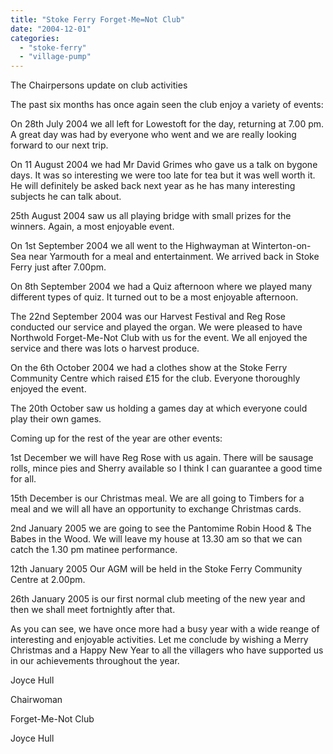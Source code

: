 ```yaml
---
title: "Stoke Ferry Forget-Me=Not Club"
date: "2004-12-01"
categories: 
  - "stoke-ferry"
  - "village-pump"
---
```


The Chairpersons update on club activities

The past six months has once again seen the club enjoy a variety of events:

On 28th July 2004 we all left for Lowestoft for the day, returning at 7.00 pm. A great day was had by everyone who went and we are really looking forward to our next trip.

On 11 August 2004 we had Mr David Grimes who gave us a talk on bygone days. It was so interesting we were too late for tea but it was well worth it. He will definitely be asked back next year as he has many interesting subjects he can talk about.

25th August 2004 saw us all playing bridge with small prizes for the winners. Again, a most enjoyable event.

On 1st September 2004 we all went to the Highwayman at Winterton-on-Sea near Yarmouth for a meal and entertainment. We arrived back in Stoke Ferry just after 7.00pm.

On 8th September 2004 we had a Quiz afternoon where we played many different types of quiz. It turned out to be a most enjoyable afternoon.

The 22nd September 2004 was our Harvest Festival and Reg Rose conducted our service and played the organ. We were pleased to have Northwold Forget-Me-Not Club with us for the event. We all enjoyed the service and there was lots o harvest produce.

On the 6th October 2004 we had a clothes show at the Stoke Ferry Community Centre which raised £15 for the club. Everyone thoroughly enjoyed the event.

The 20th October saw us holding a games day at which everyone could play their own games.

Coming up for the rest of the year are other events:

1st December we will have Reg Rose with us again. There will be sausage rolls, mince pies and Sherry available so I think I can guarantee a good time for all.

15th December is our Christmas meal. We are all going to Timbers for a meal and we will all have an opportunity to exchange Christmas cards.

2nd January 2005 we are going to see the Pantomime Robin Hood & The Babes in the Wood. We will leave my house at 13.30 am so that we can catch the 1.30 pm matinee performance.

12th January 2005 Our AGM will be held in the Stoke Ferry Community Centre at 2.00pm.

26th January 2005 is our first normal club meeting of the new year and then we shall meet fortnightly after that.

As you can see, we have once more had a busy year with a wide reange of interesting and enjoyable activities. Let me conclude by wishing a Merry Christmas and a Happy New Year to all the villagers who have supported us in our achievements throughout the year.

Joyce Hull

Chairwoman

Forget-Me-Not Club

Joyce Hull
